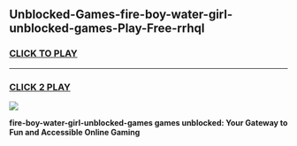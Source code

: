 
## Unblocked-Games-fire-boy-water-girl-unblocked-games-Play-Free-rrhql
<h3>
<a href="https://premium76.site?title=fire-boy-water-girl-unblocked-games&ref=18A">CLICK TO PLAY</a></h3>
<hr>

<h3>
<a href="https://premium76.site?title=fire-boy-water-girl-unblocked-games&ref=18A">CLICK 2 PLAY</a>
  
</h3>

<a href="https://premium76.site?title=fire-boy-water-girl-unblocked-games&ref=18A"><img src="https://clearcache.store/games.png"></a>


**fire-boy-water-girl-unblocked-games games unblocked: Your Gateway to Fun and Accessible Online Gaming**
